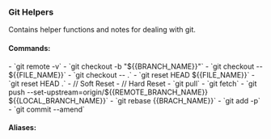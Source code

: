 <h3>Git Helpers</h3>
Contains helper functions and notes for dealing with git.

<H4>Commands:</H4>
- `git remote -v`
- `git checkout -b "${{BRANCH_NAME}}"`
- `git checkout -- ${{FILE_NAME}}`
- `git checkout -- .`
- `git reset HEAD ${{FILE_NAME}}`
- `git reset HEAD .`
- // Soft Reset
- // Hard Reset
- `git pull`
- `git fetch`
- `git push --set-upstream=origin/${{REMOTE_BRANCH_NAME}} ${{LOCAL_BRANCH_NAME}}`
- `git rebase {{BRACH_NAME}}`
- `git add -p`
- `git commit --amend`

<H4>Aliases:</H4>
